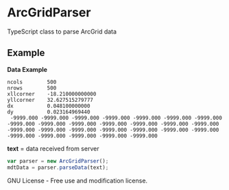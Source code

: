 # ArcGridParser
TypeScript class to parse ArcGrid data

## Example


**Data Example**
```
ncols        500
nrows        500
xllcorner    -18.210000000000
yllcorner    32.627515279777
dx           0.048100000000
dy           0.023164969440
 -9999.000 -9999.000 -9999.000 -9999.000 -9999.000 -9999.000 -9999.000 -9999.000 -9999.000 -9999.000 -9999.000 -9999.000 -9999.000 -9999.000 -9999.000 -9999.000 -9999.000 -9999.000 -9999.000 -9999.000 -9999.000 -9999.000 -9999.000 -9999.000 -9999.000 -9999.000 

```

**text** = data received from server

```javascript
var parser = new ArcGridParser();
mdtData = parser.parseData(text); 
```



GNU License - Free use and modification license.

